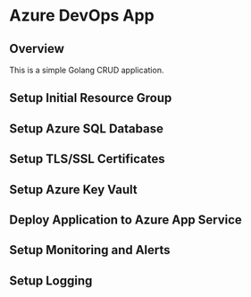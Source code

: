 # Azure DevOps App

## Overview
This is a simple Golang CRUD application.
## Setup Initial Resource Group
## Setup Azure SQL Database
## Setup TLS/SSL Certificates
## Setup Azure Key Vault
## Deploy Application to Azure App Service
## Setup Monitoring and Alerts
## Setup Logging
